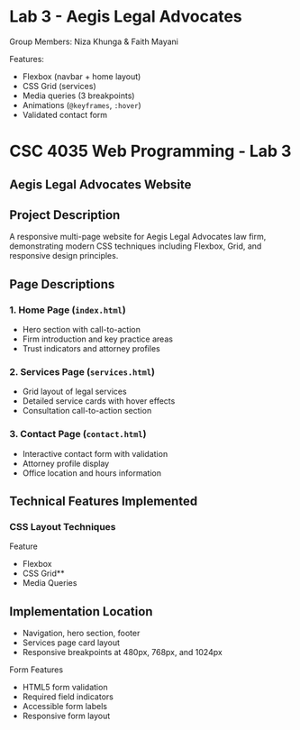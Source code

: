 # Lab 3 - Aegis Legal Advocates

Group Members: Niza Khunga & Faith Mayani


Features:

- Flexbox (navbar + home layout)
- CSS Grid (services)
- Media queries (3 breakpoints)
- Animations (`@keyframes`, `:hover`)
- Validated contact form
# CSC 4035 Web Programming - Lab 3

## Aegis Legal Advocates Website

## Project Description
A responsive multi-page website for Aegis Legal Advocates law firm, demonstrating modern CSS techniques including Flexbox, Grid, and responsive design principles.

## Page Descriptions

### 1. Home Page (`index.html`)
- Hero section with call-to-action
- Firm introduction and key practice areas
- Trust indicators and attorney profiles

### 2. Services Page (`services.html`)
- Grid layout of legal services
- Detailed service cards with hover effects
- Consultation call-to-action section

### 3. Contact Page (`contact.html`)
- Interactive contact form with validation
- Attorney profile display
- Office location and hours information

## Technical Features Implemented

### CSS Layout Techniques
Feature
- Flexbox
- CSS Grid**    
- Media Queries
##  Implementation Location
- Navigation, hero section, footer
- Services page card layout
- Responsive breakpoints at 480px, 768px, and 1024px

Form Features
- HTML5 form validation
- Required field indicators
- Accessible form labels
- Responsive form layout



